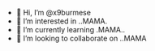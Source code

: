 - 👋 Hi, I’m @x9burmese
- 👀 I’m interested in ..MAMA.
- 🌱 I’m currently learning .MAMA..
- 💞️ I’m looking to collaborate on ..MAMA